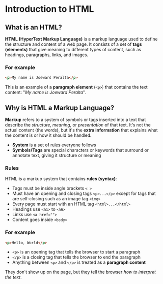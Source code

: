 # Introduction to HTML

## What is an HTML?

**HTML (HyperText Markup Language)** is a markup language used to define the structure and content of a web page. It consists of a set of **tags (elements)** that give meaning to different types of content, such as headings, paragraphs, links, and images.

### For example

```html
<p>My name is Joeward Peralta</p>
```

This is an example of a **paragraph element** (`<p>`) that contains the text content: "_My name is Joeward Peralta_".

## Why is HTML a Markup Language?

**Markup** refers to a system of symbols or tags inserted into a text that describe the _structure_, _meaning_, or _presentation_ of that text. It's not the actual content (the words), but it's the **extra information** that explains what the content is or how it should be handled.

- **System** is a set of rules everyone follows
- **Symbols/Tags** are special characters or keywords that surround or annotate text, giving it structure or meaning

### Rules

HTML is a markup system that contains **rules (syntax)**:

- Tags must be inside angle brackets `< >`
- Must have an opening and closing tags `<p>...</p>` except for tags that are self-closing such as an image tag `<img>`
- Every page must start with an HTML tag `<html>...</html>`
- Headings use `<h1>` to `<h6>`
- Links use `<a href="">`
- Content goes inside `<body>`

### For example

```html
<p>Hello, World</p>
```

- `<p>` is an opening tag that tells the browser to start a paragraph
- `</p>` is a closing tag that tells the browser to end the paragraph
- Anything between `<p>` and `</p>` is treated as a **paragraph content**

They don't show up on the page, but they tell the browser _how to interpret the text_.
